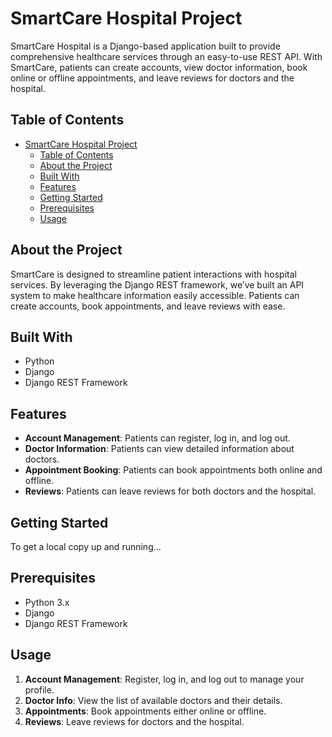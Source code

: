 # SmartCare Hospital Project

SmartCare Hospital is a Django-based application built to provide comprehensive healthcare services through an easy-to-use REST API. With SmartCare, patients can create accounts, view doctor information, book online or offline appointments, and leave reviews for doctors and the hospital.

## Table of Contents
- [SmartCare Hospital Project](#smartcare-hospital-project)
  - [Table of Contents](#table-of-contents)
  - [About the Project](#about-the-project)
  - [Built With](#built-with)
  - [Features](#features)
  - [Getting Started](#getting-started)
  - [Prerequisites](#prerequisites)
  - [Usage](#usage)

## About the Project
SmartCare is designed to streamline patient interactions with hospital services. By leveraging the Django REST framework, we’ve built an API system to make healthcare information easily accessible. Patients can create accounts, book appointments, and leave reviews with ease.

## Built With
- Python
- Django
- Django REST Framework

## Features
- **Account Management**: Patients can register, log in, and log out.
- **Doctor Information**: Patients can view detailed information about doctors.
- **Appointment Booking**: Patients can book appointments both online and offline.
- **Reviews**: Patients can leave reviews for both doctors and the hospital.

## Getting Started
To get a local copy up and running...

## Prerequisites
- Python 3.x
- Django
- Django REST Framework

## Usage
1. **Account Management**: Register, log in, and log out to manage your profile.
2. **Doctor Info**: View the list of available doctors and their details.
3. **Appointments**: Book appointments either online or offline.
4. **Reviews**: Leave reviews for doctors and the hospital.